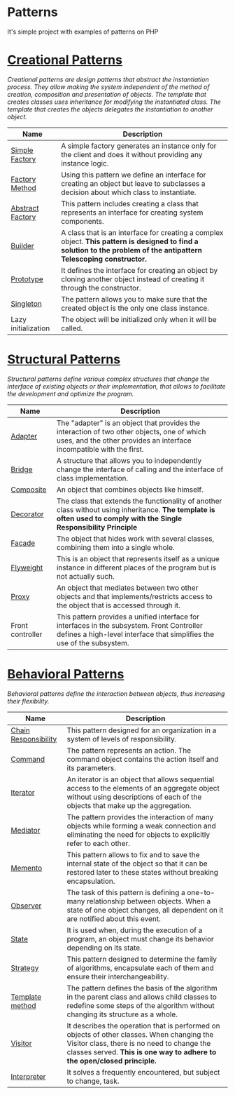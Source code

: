 # Patterns
It's simple project with examples of patterns on PHP

[Creational Patterns](src/CreationalPatterns)
====================================================================================================================
*Creational patterns are design patterns that abstract the instantiation process. They allow making the system 
independent of the method of creation, composition and presentation of objects. The template that creates 
classes uses inheritance for modifying the instantiated class. The template that creates the objects delegates 
the instantiation to another object.*


| Name | Description |
| -------- | ----------- |
| [Simple Factory](src/CreationalPatterns/SimpleFactory/simpleFactory.php) | A simple factory generates an instance only for the client and does it without providing any instance logic. |
| [Factory Method](src/CreationalPatterns/FactoryMethod/factoryMethod.php) | Using this pattern we define an interface for creating an object but leave to subclasses a decision about which class to instantiate. |
| [Abstract Factory](src/CreationalPatterns/AbstractFactory/abstractFactory.php) | This pattern includes creating a class that represents an interface for creating system components.|
| [Builder](src/CreationalPatterns/Builder/builder.php) | A class that is an interface for creating a complex object. **This pattern is designed to find a solution to the problem of the antipattern Telescoping constructor.** |
| [Prototype](src/CreationalPatterns/Prototype/prototype.php) | It defines the interface for creating an object by cloning another object instead of creating it through the constructor. |
| [Singleton](src/CreationalPatterns/Singleton/singleton.php) | The pattern allows you to make sure that the created object is the only one class instance. |
| Lazy initialization | The object will be initialized only when it will be called. |

[Structural Patterns](src/StructuralPatterns)
=========================================================================================================
*Structural patterns define various complex structures that change the interface of existing objects or their implementation, 
that allows to facilitate the development and optimize the program.*


| Name | Description |
| ---- | ------------ |
| [Adapter](src/StructuralPatterns/Adapter/adapter.php) | The "adapter" is an object that provides the interaction of two other objects, one of which uses, and the other provides an interface incompatible with the first. |
| [Bridge](src/StructuralPatterns/Bridge/bridge.php) | A structure that allows you to independently change the interface of calling and the interface of class implementation. |
| [Composite](src/StructuralPatterns/Composite/composite.php) |	An object that combines objects like himself. |
| [Decorator](src/StructuralPatterns/Decorator/decorator.php) | The class that extends the functionality of another class without using inheritance. **The template is often used to comply with the Single Responsibility Principle** |
| [Facade](src/StructuralPatterns/Facade/facade.php) | The object that hides work with several classes, combining them into a single whole. |
| [Flyweight](src/StructuralPatterns/Flyweight/flyweight.php) | This is an object that represents itself as a unique instance in different places of the program but is not actually such. |
| [Proxy](src/StructuralPatterns/Proxy/proxy.php) | An object that mediates between two other objects and that implements/restricts access to the object that is accessed through it. |
| Front controller | This pattern provides a unified interface for interfaces in the subsystem. Front Controller defines a high-level interface that simplifies the use of the subsystem. |	

[Behavioral Patterns](src/BehavioralPatterns)
=========================================================================================================
*Behavioral patterns define the interaction between objects, thus increasing their flexibility.*


| Name | Description |
| -------- | -------- |
| [Chain Responsibility](src/BehavioralPatterns/ChainResponsibility/Runner.php)	| This pattern designed for an organization in a system of levels of responsibility. |
| [Command](src/BehavioralPatterns/Command/Command.php)	| The pattern represents an action. The command object contains the action itself and its parameters. |
| [Iterator](src/BehavioralPatterns/Iterator/iterator.php)	| An iterator is an object that allows sequential access to the elements of an aggregate object without using descriptions of each of the objects that make up the aggregation. |
| [Mediator](src/BehavioralPatterns/Mediator/mediator.php)	| The pattern provides the interaction of many objects while forming a weak connection and eliminating the need for objects to explicitly refer to each other. |
| [Memento](src/BehavioralPatterns/Memento/memento.php)	| This pattern allows to fix and to save the internal state of the object so that it can be restored later to these states without breaking encapsulation. |
| [Observer](src/BehavioralPatterns/Observer/observer.php)	| The task of this pattern is defining a one-to-many relationship between objects. When a state of one object changes, all dependent on it are notified about this event. |
| [State](src/BehavioralPatterns/State/state.php)	| It is used when, during the execution of a program, an object must change its behavior depending on its state. |
| [Strategy](src/BehavioralPatterns/Strategy/strategy.php)	| This pattern designed to determine the family of algorithms, encapsulate each of them and ensure their interchangeability. |
| [Template method](src/BehavioralPatterns/TemplateMethod/templateMethod.php)	| The pattern defines the basis of the algorithm in the parent class and allows child classes to redefine some steps of the algorithm without changing its structure as a whole. |
| [Visitor](src/BehavioralPatterns/Visitor/visitor.php)	| It describes the operation that is performed on objects of other classes. When changing the Visitor class, there is no need to change the classes served. **This is one way to adhere to the open/closed principle.** |
| [Interpreter](src/BehavioralPatterns/Interpreter/interpreter.php) | It solves a frequently encountered, but subject to change, task. |
 
